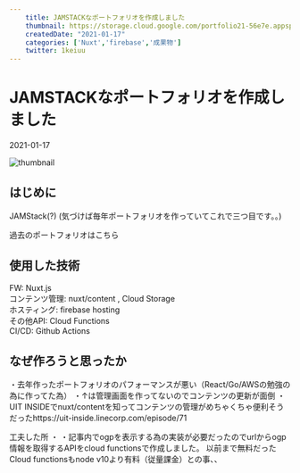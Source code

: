 ```yaml
---
    title: JAMSTACKなポートフォリオを作成しました
    thumbnail: https://storage.cloud.google.com/portfolio21-56e7e.appspot.com/ogp/files/article-1.png?authuser=1
    createdDate: "2021-01-17"
    categories: ['Nuxt','firebase','成果物']
    twitter: 1keiuu
---
```

# JAMSTACKなポートフォリオを作成しました

<div class="info">
    <div class="info__inner">
        <chip-group :chips="[{text:'Nuxt', color:'grey'},{text:'firebase', color:'grey'},{text:'成果物', color:'grey'}]"></chip-group>
        <div class="created-date">
            <Icon iconName="calendar"></Icon>
            <p>2021-01-17</p>
        </div>
    </div>
    <div class="reading-time --sp">
        <Icon  iconName="clock"></Icon>
        <p id="readingTimeSp"></p>
    </div>
</div>
<img src="https://storage.cloud.google.com/portfolio21-56e7e.appspot.com/ogp/files/article-1.png?authuser=1" class="thumbnail" alt="thumbnail" >

## はじめに
JAMStack(?)
(気づけば毎年ポートフォリオを作っていてこれで三つ目です。。)

過去のポートフォリオはこちら
<OgpCard url="https://portfolio21-56e7e.web.app/products/1"></OgpCard>
<OgpCard url="https://portfolio21-56e7e.web.app/products/5"></OgpCard>

## 使用した技術
FW: Nuxt.js  
コンテンツ管理: nuxt/content , Cloud Storage  
ホスティング: firebase hosting  
その他API: Cloud Functions  
CI/CD: Github Actions  

## なぜ作ろうと思ったか

・去年作ったポートフォリオのパフォーマンスが悪い（React/Go/AWSの勉強の為に作ってた為）
・↑は管理画面を作ってないのでコンテンツの更新が面倒
・UIT INSIDEでnuxt/contentを知ってコンテンツの管理がめちゃくちゃ便利そうだったhttps://uit-inside.linecorp.com/episode/71

工夫した所
・
・記事内でogpを表示する為の実装が必要だったのでurlからogp情報を取得するAPIをcloud functionsで作成しました。
以前まで無料だったCloud functionsもnode v10より有料（従量課金）との事、、